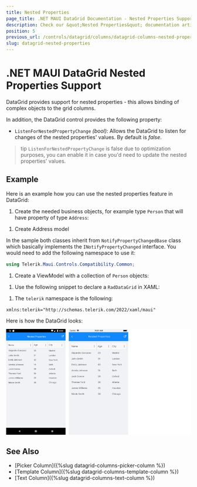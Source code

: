 ```yaml
---
title: Nested Properties
page_title: .NET MAUI DataGrid Documentation - Nested Properties Support
description: Check our &quot;Nested Properties&quot; documentation article for Telerik DataGrid for .NET MAUI.
position: 5
previous_url: /controls/datagrid/columns/datagrid-columns-nested-properties
slug: datagrid-nested-properties
---
```


# .NET MAUI DataGrid Nested Properties Support

DataGrid provides support for nested properties - this allows binding of complex objects to the grid columns.

In addition, the DataGrid control provides the following property:  
* `ListenForNestedPropertyChange` *(bool)*: Allows the DataGrid to listen for changes of the nested properties' values. By default is *false*.

>tip `ListenForNestedPropertyChange` is false due to optimization purposes, you can enable it in case you'd need to update the nested properties' values.

## Example

Here is an example how you can use the nested properties feature in DataGrid:

1. Create the needed business objects, for example type `Person` that will have property of type `Address`:

 <snippet id='datagrid-nested-property-person' />

1. Create Address model

 <snippet id='datagrid-nested-proprty-address' />

In the sample both classes inherit from `NotifyPropertyChangedBase` class which basically implements the `INotifyPropertyChanged` interface. You would need to add the following namespace to use it:

 ```C#
using Telerik.Maui.Controls.Compatibility.Common;
 ```

1. Create a ViewModel with a collection of `Person` objects:

 <snippet id='datagrid-nested-property-viewmodel' />

1. Use the following snippet to declare a `RadDataGrid` in XAML:

 <snippet id='datagrid-nested-property-xaml' />

1. The `telerik` namespace is the following:

 ```XAML
xmlns:telerik="http://schemas.telerik.com/2022/xaml/maui"
 ```

Here is how the DataGrid looks:

![DataGrid Nested Properties](../images/datagrid-nested-properties.png)

## See Also

- [Picker Column]({%slug datagrid-columns-picker-column %})
- [Template Column]({%slug datagrid-columns-template-column %})
- [Text Column]({%slug datagrid-columns-text-column %})
